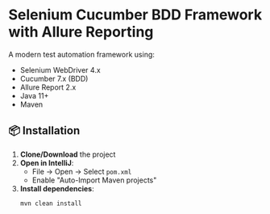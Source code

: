 # Selenium Cucumber BDD Framework with Allure Reporting

A modern test automation framework using:
- Selenium WebDriver 4.x
- Cucumber 7.x (BDD)
- Allure Report 2.x
- Java 11+
- Maven

## 📦 Installation

1. **Clone/Download** the project
2. **Open in IntelliJ**:
    - File → Open → Select `pom.xml`
    - Enable "Auto-Import Maven projects"
3. **Install dependencies**:
   ```bash
   mvn clean install